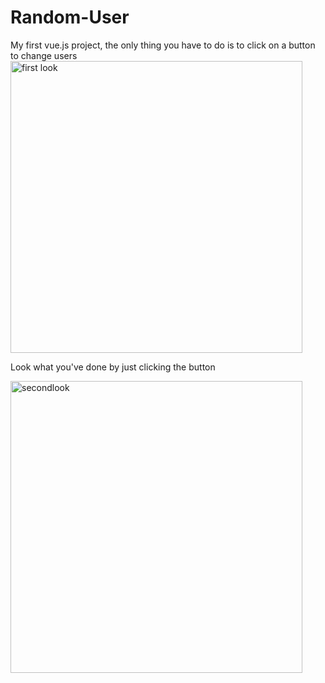 # Random-User
My first vue.js project, the only thing you have to do is to click on a button to change users
<img width="467" alt="first look" src="https://user-images.githubusercontent.com/65620947/131216022-7a2bf1c9-d393-415f-8078-24fc273b44ac.png">

Look what you've done by just clicking the button

<img width="467" alt="secondlook" src="https://user-images.githubusercontent.com/65620947/131216025-9f3afc41-d1dd-44c4-a647-7896f3ac3e69.png">
